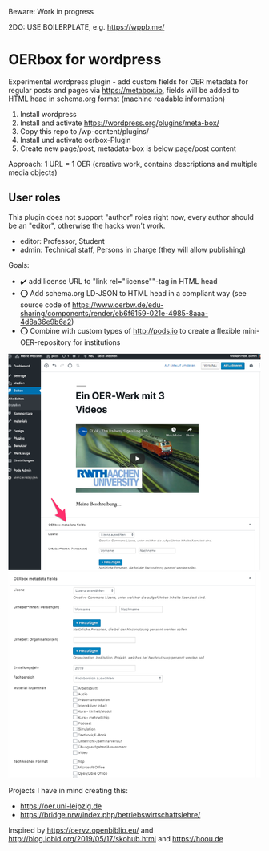 Beware: Work in progress

2DO: USE BOILERPLATE, e.g. https://wppb.me/

# OERbox for wordpress
Experimental wordpress plugin - add custom fields for OER metadata for regular posts and pages via https://metabox.io, fields will be added to HTML head in schema.org format (machine readable information)

1. Install wordpress
2. Install and activate https://wordpress.org/plugins/meta-box/
3. Copy this repo to /wp-content/plugins/
4. Install und activate oerbox-Plugin
5. Create new page/post, metadata-box is below page/post content

Approach: 1 URL = 1 OER (creative work, contains descriptions and multiple media objects)

## User roles

This plugin does not support "author" roles right now, every author should be an "editor", otherwise the hacks won't work.

- editor: Professor, Student
- admin: Technical staff, Persons in charge (they will allow publishing)

Goals:
- :heavy_check_mark: add license URL to "link rel="license""-tag in HTML head
- :o: Add schema.org LD-JSON to HTML head in a compliant way (see source code of https://www.oerbw.de/edu-sharing/components/render/eb6f6159-021e-4985-8aaa-4d8a36e9b6a2)
-  :o: Combine with custom types of http://pods.io to create a flexible mini-OER-repository for institutions

![Alt text](screenshot1.png)
![Alt text](screenshot2.png)

Projects I have in mind creating this:
- https://oer.uni-leipzig.de
- https://bridge.nrw/index.php/betriebswirtschaftslehre/

Inspired by https://oervz.openbiblio.eu/ and http://blog.lobid.org/2019/05/17/skohub.html and https://hoou.de
